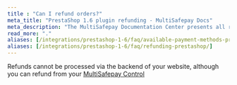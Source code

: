 ```yaml
---
title : "Can I refund orders?"
meta_title: "PrestaShop 1.6 plugin refunding - MultiSafepay Docs"
meta_description: "The MultiSafepay Documentation Center presents all relevant information about our Plugins and API. You can also find support pages for payment methods, tools and general questions as well as the contact details of our Support and Integration Teams."
read_more: "."
aliases: [/integrations/prestashop-1-6/faq/available-payment-methods-prestashop/]	/integrations/plugins/prestashop-1-6/faq/available-payment-methods-prestashop/
aliases: [/integrations/prestashop-1-6/faq/refunding-prestashop/]
---
```

Refunds cannot be processed via the backend of your website, although you can refund from your [MultiSafepay Control](https://merchant.multisafepay.com)
